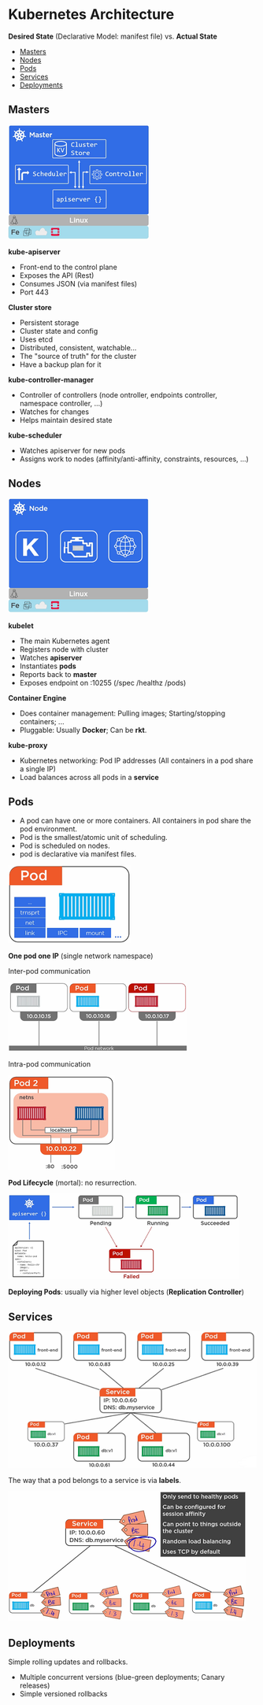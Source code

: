 # Kubernetes Architecture

**Desired State** (Declarative Model: manifest file) vs. **Actual State**

- [Masters](#Masters)
- [Nodes](#Nodes)
- [Pods](#Pods)
- [Services](#Services)
- [Deployments](#Deployments)

## Masters

![master](images/k8s_master.png)

**kube-apiserver**

- Front-end to the control plane
- Exposes the API (Rest)
- Consumes JSON (via manifest files)
- Port 443

**Cluster store**

- Persistent storage
- Cluster state and config
- Uses etcd
- Distributed, consistent, watchable...
- The "source of truth" for the cluster
- Have a backup plan for it

**kube-controller-manager**

- Controller of controllers (node ontroller, endpoints controller, namespace controller, ...)
- Watches for changes
- Helps maintain desired state

**kube-scheduler**

- Watches apiserver for new pods
- Assigns work to nodes (affinity/anti-affinity, constraints, resources, ...)

## Nodes

![node](images/k8s_node.png)

**kubelet**

- The main Kubernetes agent
- Registers node with cluster
- Watches **apiserver**
- Instantiates **pods**
- Reports back to **master**
- Exposes endpoint on :10255 (/spec /healthz /pods)

**Container Engine**

- Does container management: Pulling images; Starting/stopping containers; ...
- Pluggable: Usually **Docker**; Can be **rkt**.

**kube-proxy**

- Kubernetes networking: Pod IP addresses (All containers in a pod share a single IP)
- Load balances across all pods in a **service**

## Pods

- A pod can have one or more containers. All containers in pod share the pod environment. 
- Pod is the smallest/atomic unit of scheduling.
- Pod is scheduled on nodes.
- pod is declarative via manifest files.

![pod](images/k8s_pod.png)

**One pod one IP** (single network namespace)

Inter-pod communication

![inter](images/k8s_inter_pod_communication.png)

Intra-pod communication

![intra](images/k8s_intra_pod_communication.png)

**Pod Lifecycle** (mortal): no resurrection.

![lifecycle](images/k8s_pod_lifecycle.png)

**Deploying Pods**: usually via higher level objects (**Replication Controller**)


## Services

![service](images/k8s_service.png)

The way that a pod belongs to a service is via **labels**.

![tag](images/k8s_tag.png)

## Deployments

Simple rolling updates and rollbacks.

- Multiple concurrent versions (blue-green deployments; Canary releases)
- Simple versioned rollbacks
























